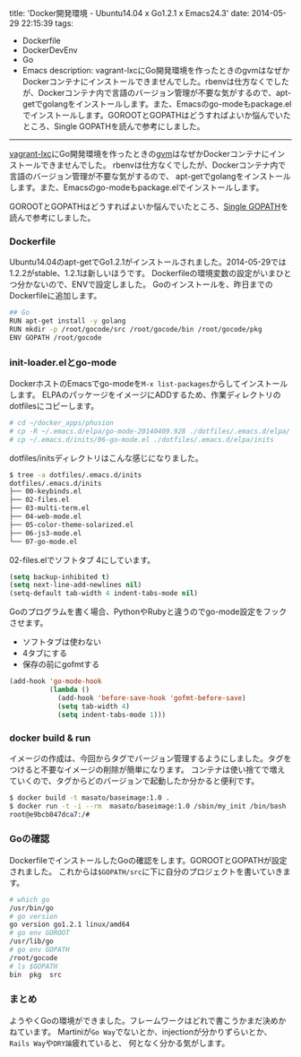 title: 'Docker開発環境 - Ubuntu14.04 x Go1.2.1 x Emacs24.3'
date: 2014-05-29 22:15:39
tags:
 - Dockerfile
 - DockerDevEnv
 - Go
 - Emacs
description: vagrant-lxcにGo開発環境を作ったときのgvmはなぜかDockerコンテナにインストールできませんでした。rbenvは仕方なくでしたが、Dockerコンテナ内で言語のバージョン管理が不要な気がするので、apt-getでgolangをインストールします。また、Emacsのgo-modeもpackage.elでインストールします。GOROOTとGOPATHはどうすればよいか悩んでいたところ、Single GOPATHを読んで参考にしました。
---

[vagrant-lxc](/2014/05/16/vagrant-lxc-idcf-go/)にGo開発環境を作ったときの[gvm](https://github.com/moovweb/gvm)はなぜかDockerコンテナにインストールできませんでした。
rbenvは仕方なくでしたが、Dockerコンテナ内で言語のバージョン管理が不要な気がするので、
apt-getでgolangをインストールします。また、Emacsのgo-modeもpackage.elでインストールします。

GOROOTとGOPATHはどうすればよいか悩んでいたところ、[Single GOPATH](http://bsilverstrim.blogspot.jp/2014/03/use-single-gopath-in-go-golang.html)を読んで参考にしました。

<!-- more -->

### Dockerfile

Ubuntu14.04のapt-getでGo1.2.1がインストールされました。2014-05-29では1.2.2がstable、1.2.1は新しいほうです。
Dockerfileの環境変数の設定がいまひとつ分かないので、ENVで設定しました。
Goのインストールを、昨日までのDockerfileに追加します。

``` bash ~/docker_apps/phusion/Dockerfile
## Go
RUN apt-get install -y golang
RUN mkdir -p /root/gocode/src /root/gocode/bin /root/gocode/pkg
ENV GOPATH /root/gocode
```

### init-loader.elとgo-mode
DockerホストのEmacsでgo-modeを`M-x list-packages`からしてインストールします。
ELPAのパッケージをイメージにADDするため、作業ディレクトリのdotfilesにコピーします。

``` bash
# cd ~/docker_apps/phusion
# cp -R ~/.emacs.d/elpa/go-mode-20140409.928 ./dotfiles/.emacs.d/elpa/
# cp ~/.emacs.d/inits/06-go-mode.el ./dotfiles/.emacs.d/elpa/inits
```

dotfiles/initsディレクトリはこんな感じになりました。

``` bash
$ tree -a dotfiles/.emacs.d/inits
dotfiles/.emacs.d/inits
├── 00-keybinds.el
├── 02-files.el
├── 03-multi-term.el
├── 04-web-mode.el
├── 05-color-theme-solarized.el
├── 06-js3-mode.el
└── 07-go-mode.el
```

02-files.elでソフトタブ 4にしています。

``` el ~/docker_apps/phusion/dotfiles/.emacs.d/inits/02-files.el
(setq backup-inhibited t)
(setq next-line-add-newlines nil)
(setq-default tab-width 4 indent-tabs-mode nil)
```

Goのプログラムを書く場合、PythonやRubyと違うのでgo-mode設定をフックさせます。

* ソフトタブは使わない
* 4タブにする
* 保存の前にgofmtする

``` el ~/docker_apps/phusion/dotfiles/.emacs.d/inits/07-go-mode.el
(add-hook 'go-mode-hook
          (lambda ()
            (add-hook 'before-save-hook 'gofmt-before-save)
            (setq tab-width 4)
            (setq indent-tabs-mode 1)))
```

### docker build & run

イメージの作成は、今回からタグでバージョン管理するようにしました。タグをつけると不要なイメージの削除が簡単になります。
コンテナは使い捨てで増えていくので、タグからどのバージョンで起動したか分かると便利です。

``` bash
$ docker build -t masato/baseimage:1.0 .
$ docker run -t -i --rm  masato/baseimage:1.0 /sbin/my_init /bin/bash
root@e9bcb047dca7:/#
```

### Goの確認

DockerfileでインストールしたGoの確認をします。GOROOTとGOPATHが設定されました。
これからは`$GOPATH/src`に下に自分のプロジェクトを書いていきます。

``` bash
# which go
/usr/bin/go
# go version
go version go1.2.1 linux/amd64
# go env GOROOT
/usr/lib/go
# go env GOPATH
/root/gocode
# ls $GOPATH
bin  pkg  src
``` 

### まとめ

ようやくGoの環境ができました。フレームワークはどれで書こうかまだ決めかねています。
Martiniが`Go Way`でないとか、injectionが分かりずらいとか、`Rails Way`や`DRY論`疲れていると、
何となく分かる気がします。
